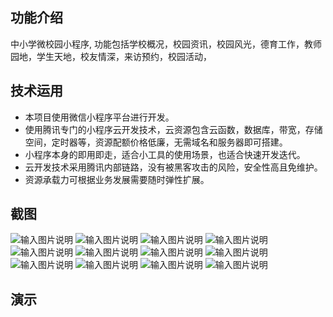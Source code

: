 ## 功能介绍 
    
中小学微校园小程序, 功能包括学校概况，校园资讯，校园风光，德育工作，教师园地，学生天地，校友情深，来访预约，校园活动，

## 技术运用
- 本项目使用微信小程序平台进行开发。
- 使用腾讯专门的小程序云开发技术，云资源包含云函数，数据库，带宽，存储空间，定时器等，资源配额价格低廉，无需域名和服务器即可搭建。
- 小程序本身的即用即走，适合小工具的使用场景，也适合快速开发迭代。
- 云开发技术采用腾讯内部链路，没有被黑客攻击的风险，安全性高且免维护。
- 资源承载力可根据业务发展需要随时弹性扩展。  

## 截图

![输入图片说明](demo/1645253302(1).png) 
![输入图片说明](demo/1645253319(1).png)
![输入图片说明](demo/1645253344(1).png)
![输入图片说明](demo/1645253359(1).png)
![输入图片说明](demo/image.png)
![输入图片说明](demo/1645253415(1).jpg)
![输入图片说明](demo/1645253431(1).png)
![输入图片说明](demo/1645253445(1).png)
![输入图片说明](demo/1645253466(1).png)
![输入图片说明](demo/1645253487(1).png)
![输入图片说明](demo/1645253509(1).png)
![输入图片说明](demo/1645253534(1).jpg)

## 演示